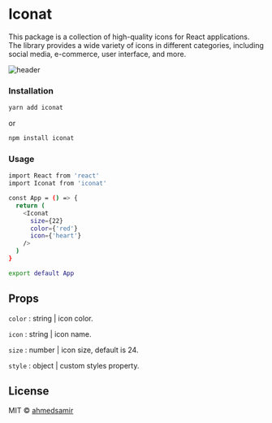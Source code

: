 # Iconat

This package is a collection of high-quality icons for React applications. The library provides a wide variety of icons in different categories, including social media, e-commerce, user interface, and more.

![header](https://i.ibb.co/VH5C7FY/header.png)

### Installation

```bash
yarn add iconat
```

or

```bash
npm install iconat
```



### Usage

```bash
import React from 'react'
import Iconat from 'iconat'

const App = () => {
  return (
    <Iconat
      size={22}
      color={'red'}
      icon={'heart'}
    />
  )
}

export default App
```



## Props

`color` : string | icon color.

`icon` : string | icon name.

`size` : number | icon size, default is 24.

`style` : object | custom styles property.



## License

MIT © [ahmedsamir](https://github.com/ahmedsamirdev)
